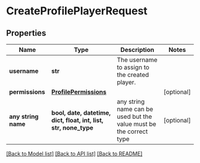 # CreateProfilePlayerRequest


## Properties
Name | Type | Description | Notes
------------ | ------------- | ------------- | -------------
**username** | **str** | The username to assign to the created player. | 
**permissions** | [**ProfilePermissions**](ProfilePermissions.md) |  | [optional] 
**any string name** | **bool, date, datetime, dict, float, int, list, str, none_type** | any string name can be used but the value must be the correct type | [optional]

[[Back to Model list]](../README.md#documentation-for-models) [[Back to API list]](../README.md#documentation-for-api-endpoints) [[Back to README]](../README.md)


